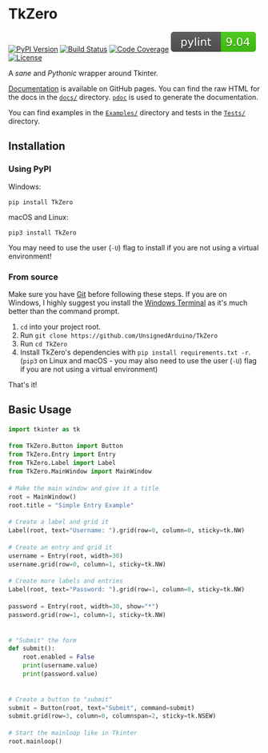 # TkZero
[![PyPI Version][pypi-image]][pypi-url]
[![Build Status][build-image]][build-url]
[![Code Coverage][coverage-image]][coverage-url]
[![PyLint Score][pylint-image]][pylint-url]
[![License][license-image]][license-url]

A _sane_ and _Pythonic_ wrapper around Tkinter.

[Documentation](https://unsignedarduino.github.io/TkZero/) is available on 
GitHub pages. You can find the raw HTML for the docs in the 
[`docs/`](https://github.com/UnsignedArduino/TkZero/tree/main/docs) directory.
[`pdoc`](https://pdoc3.github.io/pdoc/) is used to generate the documentation.

You can find examples in the 
[`Examples/`](https://github.com/UnsignedArduino/TkZero/tree/main/Examples) 
directory and tests in the 
[`Tests/`](https://github.com/UnsignedArduino/TkZero/tree/main/Tests) directory.

## Installation

### Using PyPI
Windows:
```commandline
pip install TkZero
```
macOS and Linux:
```shell
pip3 install TkZero
```
You may need to use the user (`-U`) flag to install if you are not using a 
virtual environment!

### From source
Make sure you have [Git](https://git-scm.com/) before following these steps. 
If you are on Windows, I highly suggest you install the 
[Windows Terminal](https://www.microsoft.com/en-us/p/windows-terminal/9n0dx20hk701)
as it's much better than the command prompt.

1. `cd` into your project root.
2. Run `git clone https://github.com/UnsignedArduino/TkZero`
3. Run `cd TkZero`
4. Install TkZero's dependencies with `pip install requirements.txt -r`. 
   (`pip3` on Linux and macOS - you may also need to use the user (`-U`) flag 
   if you are not using a virtual environment)

That's it!

## Basic Usage

```python
import tkinter as tk

from TkZero.Button import Button
from TkZero.Entry import Entry
from TkZero.Label import Label
from TkZero.MainWindow import MainWindow

# Make the main window and give it a title
root = MainWindow()
root.title = "Simple Entry Example"

# Create a label and grid it
Label(root, text="Username: ").grid(row=0, column=0, sticky=tk.NW)

# Create an entry and grid it
username = Entry(root, width=30)
username.grid(row=0, column=1, sticky=tk.NW)

# Create more labels and entries
Label(root, text="Password: ").grid(row=1, column=0, sticky=tk.NW)

password = Entry(root, width=30, show="*")
password.grid(row=1, column=1, sticky=tk.NW)


# "Submit" the form
def submit():
    root.enabled = False
    print(username.value)
    print(password.value)


# Create a button to "submit"
submit = Button(root, text="Submit", command=submit)
submit.grid(row=3, column=0, columnspan=2, sticky=tk.NSEW)

# Start the mainloop like in Tkinter
root.mainloop()
```

<!-- Badges -->

[pypi-image]: https://img.shields.io/pypi/v/TkZero
[pypi-url]: https://pypi.org/project/TkZero/
[build-image]: https://github.com/UnsignedArduino/TkZero/actions/workflows/build.yml/badge.svg
[build-url]: https://github.com/UnsignedArduino/TkZero/actions/workflows/build.yml
[coverage-image]: https://codecov.io/gh/UnsignedArduino/TkZero/branch/main/graph/badge.svg?token=ZUP6MD6INL
[coverage-url]: https://codecov.io/gh/UnsignedArduino/TkZero
[license-image]: https://badgen.net/github/license/UnsignedArduino/TkZero
[license-url]: https://github.com/UnsignedArduino/TkZero/blob/main/LICENSE
[pylint-image]: assets/badges/pylint.svg
[pylint-url]: https://github.com/mperlet/pybadge

